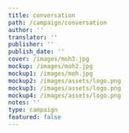 ```yaml
---
title: conversation
path: /campaign/conversation
author: ''
translator: ''
publisher: ''
publish_date: ''
cover: /images/moh3.jpg
mockup: /images/moh2.jpg
mockup1: /images/moh.jpg
mockup2: /images/assets/logo.png
mockup3: /images/assets/logo.png
mockup4: /images/assets/logo.png
notes: ''
type: campaign
featured: false
---
```


